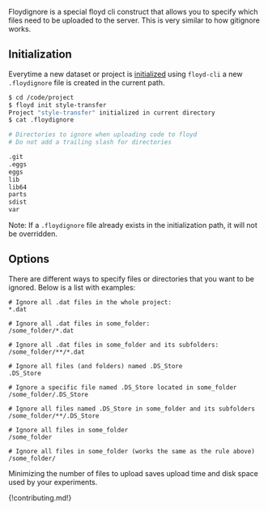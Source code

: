 Floydignore is a special floyd cli construct that allows you to specify 
which files need to be uploaded to the server. This is very similar to 
how gitignore works.

## Initialization

Everytime a new dataset or project is [initialized](../commands/init) using `floyd-cli` a new 
`.floydignore` file is created in the current path.

```bash
$ cd /code/project
$ floyd init style-transfer
Project "style-transfer" initialized in current directory
$ cat .floydignore

# Directories to ignore when uploading code to floyd
# Do not add a trailing slash for directories

.git
.eggs
eggs
lib
lib64
parts
sdist
var
```

Note: If a `.floydignore` file already exists in the initialization path, it will not be overridden.

## Options

There are different ways to specify files or directories that you want to be ignored. Below is 
a list with examples:

```
# Ignore all .dat files in the whole project:
*.dat

# Ignore all .dat files in some_folder:
/some_folder/*.dat

# Ignore all .dat files in some_folder and its subfolders:
/some_folder/**/*.dat

# Ignore all files (and folders) named .DS_Store
.DS_Store

# Ignore a specific file named .DS_Store located in some_folder
/some_folder/.DS_Store

# Ignore all files named .DS_Store in some_folder and its subfolders
/some_folder/**/.DS_Store

# Ignore all files in some_folder
/some_folder

# Ignore all files in some_folder (works the same as the rule above)
/some_folder/
```

Minimizing the number of files to upload saves upload time and disk space used 
by your experiments.

{!contributing.md!}
